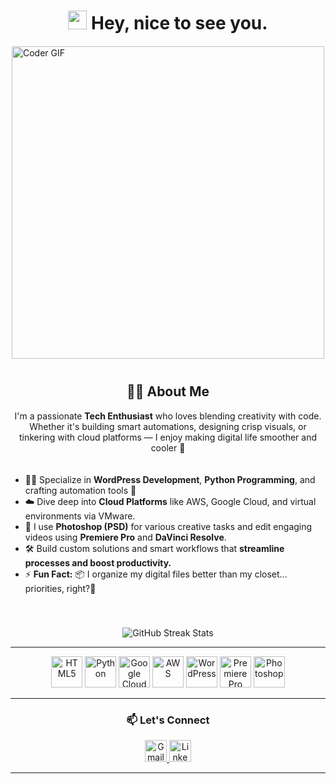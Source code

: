 <h1 align="center">
  <img src="https://emojis.slackmojis.com/emojis/images/1531849430/4246/blob-sunglasses.gif?1531849430" width="30"/>
  Hey, nice to see you.
</h1>

<!-- GIF centered at the top -->
<div style="margin-top: 20px;">
  <img src="https://media.giphy.com/media/SWoSkN6DxTszqIKEqv/giphy.gif" alt="Coder GIF" width="500" style="display: block; margin: 0 auto;"/>
</div>

<!-- About Me section centered below -->
<div style="max-width: 800px; margin: 40px auto; text-align: center;">
  <h2>👨‍💻 About Me</h2>
  <p>I'm a passionate <strong>Tech Enthusiast</strong> who loves blending creativity with code. Whether it's building smart automations, designing crisp visuals, or tinkering with cloud platforms — I enjoy making digital life smoother and cooler 🚀</p>
  <ul style="text-align: left; display: inline-block; margin-top: 20px;">
    <li>🧑‍💻 Specialize in <strong>WordPress Development</strong>, <strong>Python Programming</strong>, and crafting automation tools 🤖</li>
    <li>☁️ Dive deep into <strong>Cloud Platforms</strong> like AWS, Google Cloud, and virtual environments via VMware.</li>
    <li>🎨 I use <strong>Photoshop (PSD)</strong> for various creative tasks and edit engaging videos using <strong>Premiere Pro</strong> and <strong>DaVinci Resolve</strong>.</li>
    <li>🛠️ Build custom solutions and smart workflows that <strong>streamline processes and boost productivity.</strong></li>
    <li>⚡ <strong>Fun Fact:</strong> 📦 I organize my digital files better than my closet... priorities, right?💾 </li>
  </ul>
</div>

<p align="center">
  <img src="https://nirzak-streak-stats.vercel.app/?user=ihamxaafzal&theme=aura_dark&hide_border=false" alt="GitHub Streak Stats"/>
</p>

---

<p align="center">
  <img src="https://cdn.jsdelivr.net/gh/devicons/devicon/icons/html5/html5-plain-wordmark.svg" height="50" alt="HTML5"/>
  <img src="https://cdn.jsdelivr.net/gh/devicons/devicon/icons/python/python-original-wordmark.svg" height="50" alt="Python"/>
  <img src="https://cdn.jsdelivr.net/gh/devicons/devicon/icons/googlecloud/googlecloud-original.svg" height="50" alt="Google Cloud"/>
  <img src="https://cdn.jsdelivr.net/gh/devicons/devicon/icons/amazonwebservices/amazonwebservices-plain-wordmark.svg" height="50" alt="AWS"/>
  <img src="https://cdn.jsdelivr.net/gh/devicons/devicon/icons/wordpress/wordpress-original.svg" height="50" alt="WordPress"/>
  <img src="https://cdn.jsdelivr.net/gh/devicons/devicon/icons/premierepro/premierepro-original.svg" height="50" alt="Premiere Pro"/>
  <img src="https://cdn.jsdelivr.net/gh/devicons/devicon/icons/photoshop/photoshop-plain.svg" height="50" alt="Photoshop"/>
</p>

---

<h3 align="center">📫 Let's Connect</h3>
<p align="center">
  <a href="mailto:mhamzaafzal785@gmail.com" target="_blank">
    <img src="https://img.shields.io/static/v1?message=Gmail&logo=gmail&label=&color=D14836&logoColor=white&labelColor=&style=for-the-badge" height="35" alt="Gmail"/>
  </a>
  <a href="https://www.linkedin.com/in/iammhamzaafzal/" target="_blank">
    <img src="https://img.shields.io/static/v1?message=LinkedIn&logo=linkedin&label=&color=0077B5&logoColor=white&labelColor=&style=for-the-badge" height="35" alt="LinkedIn"/>
  </a>
</p>

---
